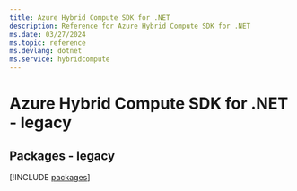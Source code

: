 ```yaml
---
title: Azure Hybrid Compute SDK for .NET
description: Reference for Azure Hybrid Compute SDK for .NET
ms.date: 03/27/2024
ms.topic: reference
ms.devlang: dotnet
ms.service: hybridcompute
---
```

# Azure Hybrid Compute SDK for .NET - legacy
## Packages - legacy
[!INCLUDE [packages](hybrid-compute-index.md)]